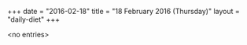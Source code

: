 +++
date = "2016-02-18"
title = "18 February 2016 (Thursday)"
layout = "daily-diet"
+++


\<no entries\>
